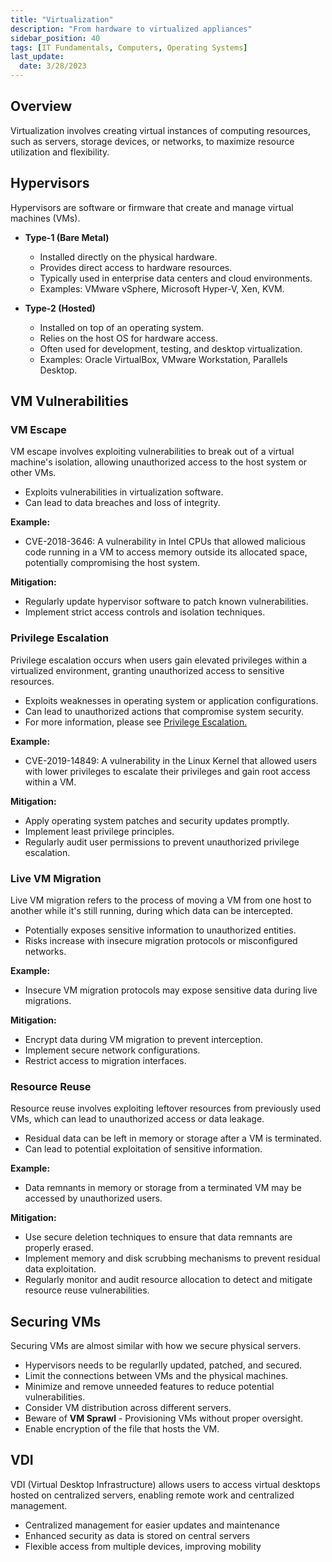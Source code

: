 ```yaml
---
title: "Virtualization"
description: "From hardware to virtualized appliances"
sidebar_position: 40
tags: [IT Fundamentals, Computers, Operating Systems]
last_update:
  date: 3/28/2023
---
```



## Overview 

Virtualization involves creating virtual instances of computing resources, such as servers, storage devices, or networks, to maximize resource utilization and flexibility.


## Hypervisors

Hypervisors are software or firmware that create and manage virtual machines (VMs).

- **Type-1 (Bare Metal)**

    - Installed directly on the physical hardware.
    - Provides direct access to hardware resources.
    - Typically used in enterprise data centers and cloud environments.
    - Examples: VMware vSphere, Microsoft Hyper-V, Xen, KVM.

- **Type-2 (Hosted)**

    - Installed on top of an operating system.
    - Relies on the host OS for hardware access.
    - Often used for development, testing, and desktop virtualization.
    - Examples: Oracle VirtualBox, VMware Workstation, Parallels Desktop.

## VM Vulnerabilities 

### VM Escape

VM escape involves exploiting vulnerabilities to break out of a virtual machine's isolation, allowing unauthorized access to the host system or other VMs.

- Exploits vulnerabilities in virtualization software.
- Can lead to data breaches and loss of integrity.

**Example:**

- CVE-2018-3646: A vulnerability in Intel CPUs that allowed malicious code running in a VM to access memory outside its allocated space, potentially compromising the host system.

**Mitigation:**

- Regularly update hypervisor software to patch known vulnerabilities.
- Implement strict access controls and isolation techniques.


### Privilege Escalation

Privilege escalation occurs when users gain elevated privileges within a virtualized environment, granting unauthorized access to sensitive resources.

- Exploits weaknesses in operating system or application configurations.
- Can lead to unauthorized actions that compromise system security.
- For more information, please see [Privilege Escalation.](/docs/005-Cybersecurity/012-List-of-Attacks/014-Execution-and-Escalation.md#privilege-escalation)

**Example:**

- CVE-2019-14849: A vulnerability in the Linux Kernel that allowed users with lower privileges to escalate their privileges and gain root access within a VM.

**Mitigation:**

- Apply operating system patches and security updates promptly.
- Implement least privilege principles.
- Regularly audit user permissions to prevent unauthorized privilege escalation.

### Live VM Migration

Live VM migration refers to the process of moving a VM from one host to another while it's still running, during which data can be intercepted.

- Potentially exposes sensitive information to unauthorized entities.
- Risks increase with insecure migration protocols or misconfigured networks.

**Example:**

- Insecure VM migration protocols may expose sensitive data during live migrations.

**Mitigation:**

- Encrypt data during VM migration to prevent interception.
- Implement secure network configurations.
- Restrict access to migration interfaces.

### Resource Reuse

Resource reuse involves exploiting leftover resources from previously used VMs, which can lead to unauthorized access or data leakage.

- Residual data can be left in memory or storage after a VM is terminated.
- Can lead to potential exploitation of sensitive information.

**Example:**

- Data remnants in memory or storage from a terminated VM may be accessed by unauthorized users.

**Mitigation:**

- Use secure deletion techniques to ensure that data remnants are properly erased.
- Implement memory and disk scrubbing mechanisms to prevent residual data exploitation.
- Regularly monitor and audit resource allocation to detect and mitigate resource reuse vulnerabilities.



## Securing VMs 

Securing VMs are almost similar with how we secure physical servers.

- Hypervisors needs to be regularlly updated, patched, and secured.
- Limit the connections between VMs and the physical machines.
- Minimize and remove unneeded features to reduce potential vulnerabilities.
- Consider VM distribution across different servers.
- Beware of **VM Sprawl** - Provisioning VMs without proper oversight.
- Enable encryption of the file that hosts the VM.


## VDI 

VDI (Virtual Desktop Infrastructure) allows users to access virtual desktops hosted on centralized servers, enabling remote work and centralized management.

- Centralized management for easier updates and maintenance
- Enhanced security as data is stored on central servers
- Flexible access from multiple devices, improving mobility